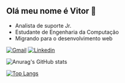 ## Olá meu nome é Vitor 👋
* Analista de suporte Jr.
* Estudante de Engenharia da Computação
* Migrando para o desenvolvimento web

[![Gmail](https://img.shields.io/badge/Gmail-D14836?style=for-the-badge&logo=gmail&logoColor=white)](vitor.jardina@gmail.com)
[![Linkedin](https://img.shields.io/badge/LinkedIn-0077B5?style=for-the-badge&logo=linkedin&logoColor=white)](https://www.linkedin.com/in/vitor-albarado-0b669ab1)

![Anurag's GitHub stats](https://github-readme-stats.vercel.app/api?username=vitorAlbarado&show_icons=true&theme=radical)

[![Top Langs](https://github-readme-stats.vercel.app/api/top-langs/?username=vitorAlbarado&layout=demo)](https://github.com/anuraghazra/github-readme-stats)

